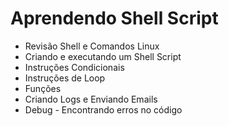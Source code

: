 # Aprendendo Shell Script

- Revisão Shell e Comandos Linux
- Criando e executando um Shell Script
- Instruções Condicionais
- Instruções de Loop
- Funções
- Criando Logs e Enviando Emails
- Debug - Encontrando erros no código